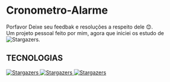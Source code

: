 # Cronometro-Alarme

Porfavor Deixe seu feedbak e resoluções a respeito dele 😊.
</br>
Um projeto pessoal feito por mim, agora que iniciei os estudo de <img alt="Stargazers" src="https://img.shields.io/badge/JAVASCRIPT-yellow">.

## TECNOLOGIAS

<p>
  <a href="#">
    <img alt="Stargazers" src="https://img.shields.io/badge/HTML-red">
  </a>
  
  <a href="#">
    <img alt="Stargazers" src="https://img.shields.io/badge/CSS3-informational">
  </a>
  
  <a href="#">
    <img alt="Stargazers" src="https://img.shields.io/badge/JAVASCRIPT-yellow">
  </a>
</p>
